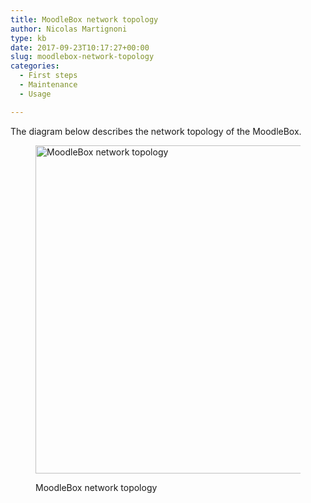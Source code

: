 ```yaml
---
title: MoodleBox network topology
author: Nicolas Martignoni
type: kb
date: 2017-09-23T10:17:27+00:00
slug: moodlebox-network-topology
categories:
  - First steps
  - Maintenance
  - Usage

---
```

The diagram below describes the network topology of the MoodleBox.<figure id="attachment_588" style="max-width: 500px" class="wp-caption alignnone">

[<img class="wp-image-588" src="https://moodlebox.net/en/wp-content/uploads/sites/3/2017/09/MoodleBox-Network-286x300.png" alt="MoodleBox network topology" width="500" height="525" srcset="https://moodlebox.net/en/wp-content/uploads/sites/3/2017/09/MoodleBox-Network-286x300.png 286w, https://moodlebox.net/en/wp-content/uploads/sites/3/2017/09/MoodleBox-Network.png 621w" sizes="(max-width: 500px) 100vw, 500px" />][1]<figcaption class="wp-caption-text">MoodleBox network topology</figcaption></figure>

 [1]: https://moodlebox.net/en/wp-content/uploads/sites/3/2017/09/MoodleBox-Network.png
